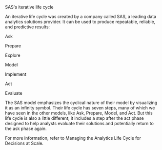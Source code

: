 SAS's iterative life cycle

An iterative life cycle was created by a company called SAS, a leading data analytics solutions provider. It can be used to produce repeatable, reliable, and predictive results: 

Ask

Prepare

Explore

Model

Implement

Act

Evaluate

The SAS model emphasizes the cyclical nature of their model by visualizing it as an infinity symbol. Their life cycle has seven steps, many of which we have seen in the other models, like Ask, Prepare, Model, and Act. But this life cycle is also a little different; it includes a step after the act phase designed to help analysts evaluate their solutions and potentially return to the ask phase again. 

For more information, refer to Managing the Analytics Life Cycle for Decisions at Scale.
